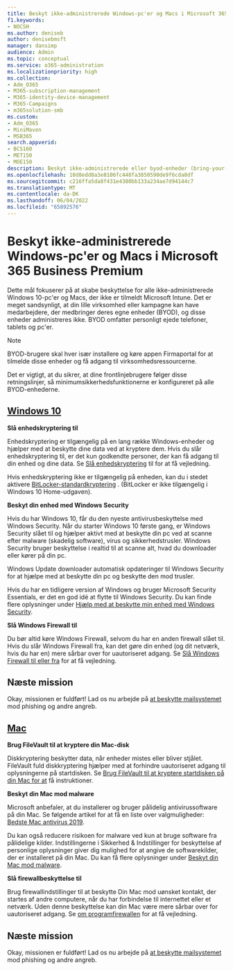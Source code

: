 ```yaml
---
title: Beskyt ikke-administrerede Windows-pc'er og Macs i Microsoft 365 Business Premium
f1.keywords:
- NOCSH
ms.author: deniseb
author: denisebmsft
manager: dansimp
audience: Admin
ms.topic: conceptual
ms.service: o365-administration
ms.localizationpriority: high
ms.collection:
- Adm_O365
- M365-subscription-management
- M365-identity-device-management
- M365-Campaigns
- m365solution-smb
ms.custom:
- Adm_O365
- MiniMaven
- MSB365
search.appverid:
- BCS160
- MET150
- MOE150
description: Beskyt ikke-administrerede eller byod-enheder (bring-your-own devices) mod cyberangreb med Microsoft 365 Business Premium. Sådan konfigurerer du cybersikkerhed til Windows-pc'er og Macs.
ms.openlocfilehash: 10d8edd8a3e8106fc448fa3850590de9f6cda8df
ms.sourcegitcommit: c216ffa5da8f431e4380bb133a234ae7d94144c7
ms.translationtype: MT
ms.contentlocale: da-DK
ms.lasthandoff: 06/04/2022
ms.locfileid: "65892576"
---
```

# <a name="protect-unmanaged-windows-pcs-and-macs-in-microsoft-365-business-premium"></a>Beskyt ikke-administrerede Windows-pc'er og Macs i Microsoft 365 Business Premium

Dette mål fokuserer på at skabe beskyttelse for alle ikke-administrerede Windows 10-pc'er og Macs, der ikke er tilmeldt Microsoft Intune. Det er meget sandsynligt, at din lille virksomhed eller kampagne kan have medarbejdere, der medbringer deres egne enheder (BYOD), og disse enheder administreres ikke. BYOD omfatter personligt ejede telefoner, tablets og pc'er.

>[!NOTE]
>BYOD-brugere skal hver især installere og køre appen Firmaportal for at tilmelde disse enheder og få adgang til virksomhedsressourcerne.

Det er vigtigt, at du sikrer, at dine frontlinjebrugere følger disse retningslinjer, så minimumsikkerhedsfunktionerne er konfigureret på alle BYOD-enhederne.

## <a name="windows-10"></a>[Windows 10](#tab/Windows10)

**Slå enhedskryptering til**<p>
Enhedskryptering er tilgængelig på en lang række Windows-enheder og hjælper med at beskytte dine data ved at kryptere dem. Hvis du slår enhedskryptering til, er det kun godkendte personer, der kan få adgang til din enhed og dine data. Se [Slå enhedskryptering](https://support.microsoft.com/help/4028713/windows-10-turn-on-device-encryption) til for at få vejledning.

 Hvis enhedskryptering ikke er tilgængelig på enheden, kan du i stedet aktivere [BitLocker-standardkryptering](https://support.microsoft.com/help/4028713/windows-10-turn-on-device-encryption) . (BitLocker er ikke tilgængelig i Windows 10 Home-udgaven). 

**Beskyt din enhed med Windows Security**<p>
Hvis du har Windows 10, får du den nyeste antivirusbeskyttelse med Windows Security. Når du starter Windows 10 første gang, er Windows Security slået til og hjælper aktivt med at beskytte din pc ved at scanne efter malware (skadelig software), virus og sikkerhedstrusler. Windows Security bruger beskyttelse i realtid til at scanne alt, hvad du downloader eller kører på din pc.

Windows Update downloader automatisk opdateringer til Windows Security for at hjælpe med at beskytte din pc og beskytte den mod trusler.

Hvis du har en tidligere version af Windows og bruger Microsoft Security Essentials, er det en god idé at flytte til Windows Security. Du kan finde flere oplysninger under [Hjælp med at beskytte min enhed med Windows Security](https://support.microsoft.com/help/17464/windows-10-help-protect-my-device-with-windows-security).

**Slå Windows Firewall til**<p>
Du bør altid køre Windows Firewall, selvom du har en anden firewall slået til. Hvis du slår Windows Firewall fra, kan det gøre din enhed (og dit netværk, hvis du har en) mere sårbar over for uautoriseret adgang. Se [Slå Windows Firewall til eller fra](https://support.microsoft.com/help/4028544/windows-10-turn-windows-defender-firewall-on-or-off) for at få vejledning.

## <a name="next-mission"></a>Næste mission

Okay, missionen er fuldført! Lad os nu arbejde på [at beskytte mailsystemet](m365bp-protect-email-overview.md) mod phishing og andre angreb.

## <a name="mac"></a>[Mac](#tab/Mac)

**Brug FileVault til at kryptere din Mac-disk**<p>
Diskkryptering beskytter data, når enheder mistes eller bliver stjålet. FileVault fuld diskkryptering hjælper med at forhindre uautoriseret adgang til oplysningerne på startdisken. Se [Brug FileVault til at kryptere startdisken på din Mac for at](https://support.apple.com/HT204837) få instruktioner.

**Beskyt din Mac mod malware**<p>
Microsoft anbefaler, at du installerer og bruger pålidelig antivirussoftware på din Mac. Se følgende artikel for at få en liste over valgmuligheder: [Bedste Mac antivirus 2019](https://www.macworld.co.uk/feature/mac-software/mac-antivirus-3672182/).

Du kan også reducere risikoen for malware ved kun at bruge software fra pålidelige kilder. Indstillingerne i Sikkerhed & Indstillinger for beskyttelse af personlige oplysninger giver dig mulighed for at angive de softwarekilder, der er installeret på din Mac. Du kan få flere oplysninger under [Beskyt din Mac mod malware](https://support.apple.com/kb/PH25087).

**Slå firewallbeskyttelse til**<p>
Brug firewallindstillinger til at beskytte Din Mac mod uønsket kontakt, der startes af andre computere, når du har forbindelse til internettet eller et netværk. Uden denne beskyttelse kan din Mac være mere sårbar over for uautoriseret adgang. Se [om programfirewallen](https://support.apple.com/HT201642) for at få vejledning.

## <a name="next-mission"></a>Næste mission

Okay, missionen er fuldført! Lad os nu arbejde på [at beskytte mailsystemet](m365bp-protect-email-overview.md) mod phishing og andre angreb.